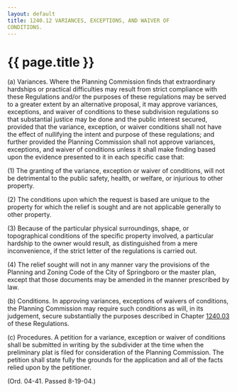 ```yaml
---
layout: default 
title: 1240.12 VARIANCES, EXCEPTIONS, AND WAIVER OF
CONDITIONS.
---
```


{{ page.title }}
================

​(a) Variances. Where the Planning Commission finds that extraordinary
hardships or practical difficulties may result from strict compliance
with these Regulations and/or the purposes of these regulations may be
served to a greater extent by an alternative proposal, it may approve
variances, exceptions, and waiver of conditions to these subdivision
regulations so that substantial justice may be done and the public
interest secured, provided that the variance, exception, or waiver
conditions shall not have the effect of nullifying the intent and
purpose of these regulations; and further provided the Planning
Commission shall not approve variances, exceptions, and waiver of
conditions unless it shall make finding based upon the evidence
presented to it in each specific case that:

​(1) The granting of the variance, exception or waiver of conditions,
will not be detrimental to the public safety, health, or welfare, or
injurious to other property.

​(2) The conditions upon which the request is based are unique to the
property for which the relief is sought and are not applicable generally
to other property.

​(3) Because of the particular physical surroundings, shape, or
topographical conditions of the specific property involved, a particular
hardship to the owner would result, as distinguished from a mere
inconvenience, if the strict letter of the regulations is carried out.

​(4) The relief sought will not in any manner vary the provisions of the
Planning and Zoning Code of the City of Springboro or the master plan,
except that those documents may be amended in the manner prescribed by
law.

​(b) Conditions. In approving variances, exceptions of waivers of
conditions, the Planning Commission may require such conditions as will,
in its judgement, secure substantially the purposes described in Chapter
[1240.03](48f65f7e.html) of these Regulations.

​(c) Procedures. A petition for a variance, exception or waiver of
conditions shall be submitted in writing by the subdivider at the time
when the preliminary plat is filed for consideration of the Planning
Commission. The petition shall state fully the grounds for the
application and all of the facts relied upon by the petitioner.

(Ord. 04-41. Passed 8-19-04.)
